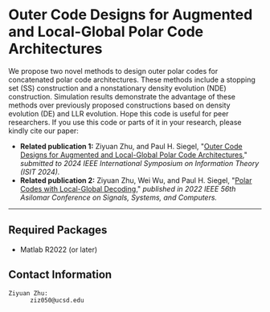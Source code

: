 # Outer Code Designs for Augmented and Local-Global Polar Code Architectures

We propose two novel methods to design outer polar codes for concatenated polar code architectures. These methods include a stopping set (SS) construction and a nonstationary density evolution (NDE) construction. Simulation results demonstrate the advantage of these methods over previously proposed constructions based on density evolution (DE) and LLR evolution. Hope this code is useful for peer researchers. If you use this code or parts of it in your research, please kindly cite our paper:

- **Related publication 1:** Ziyuan Zhu, and Paul H. Siegel, "[Outer Code Designs for Augmented and Local-Global Polar Code Architectures](https://www.arxiv.org/abs/2402.04486)," *submitted to 2024 IEEE International Symposium on Information Theory (ISIT 2024).*
- **Related publication 2:** Ziyuan Zhu, Wei Wu, and Paul H. Siegel, "[Polar Codes with Local-Global Decoding](https://ieeexplore.ieee.org/document/10051996)," *published in 2022 IEEE 56th Asilomar Conference on Signals, Systems, and Computers.*

---

## Required Packages

- Matlab R2022 (or later)

<!---
## Parameters

- Users need to customize the *config.py* and *Polar-NN-MULT.ipynb* as
  - `N` : Block length 
  - `K` : Information length
  - `ebn0` : Desired SNR range 
  - `numOfWord` : Desired batch size 
  - `bp_iter_num` : The number of iteration for BP
  - `RNN` : Whether using recurrent architecture (1 = yes)
  - `quantize_weight` : Different mechanism for weight quantization (0 for non-quantize, 1 for normal, 2 for binarized, 3 for bin, 4 for binarized bin)
  - `bin_bit` : The number of different value
  - `binary_prec` : The number of weight precision (binary_prec must >= bin_bit)
-->
## Contact Information

   ```
Ziyuan Zhu:
         ziz050@ucsd.edu
   ```
